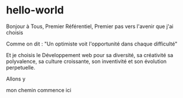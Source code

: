 # hello-world
Bonjour à Tous, 
Premier Référentiel, Premier pas vers l'avenir que j'ai choisis 

Comme on dit : "Un optimiste voit l'opportunité dans chaque difficulté"

Et je choisis le Développement web pour sa diversité, sa créativité
sa polyvalence, sa culture croissante, son inventivité et son
évolution perpetuelle.

Allons y

mon chemin commence ici

